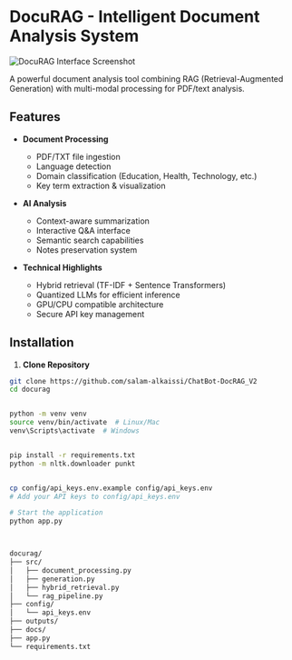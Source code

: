 # DocuRAG - Intelligent Document Analysis System

![DocuRAG Interface Screenshot](./docs/screenshot.png)

A powerful document analysis tool combining RAG (Retrieval-Augmented Generation) with multi-modal processing for PDF/text analysis.

## Features

- **Document Processing**
  - PDF/TXT file ingestion
  - Language detection
  - Domain classification (Education, Health, Technology, etc.)
  - Key term extraction & visualization
  
- **AI Analysis**
  - Context-aware summarization
  - Interactive Q&A interface
  - Semantic search capabilities
  - Notes preservation system

- **Technical Highlights**
  - Hybrid retrieval (TF-IDF + Sentence Transformers)
  - Quantized LLMs for efficient inference
  - GPU/CPU compatible architecture
  - Secure API key management

## Installation

1. **Clone Repository**
```bash
git clone https://github.com/salam-alkaissi/ChatBot-DocRAG_V2
cd docurag


python -m venv venv
source venv/bin/activate  # Linux/Mac
venv\Scripts\activate  # Windows


pip install -r requirements.txt
python -m nltk.downloader punkt


cp config/api_keys.env.example config/api_keys.env
# Add your API keys to config/api_keys.env

# Start the application
python app.py



docurag/
├── src/
│   ├── document_processing.py
│   ├── generation.py
│   ├── hybrid_retrieval.py
│   └── rag_pipeline.py
├── config/
│   └── api_keys.env
├── outputs/
├── docs/
├── app.py
└── requirements.txt
